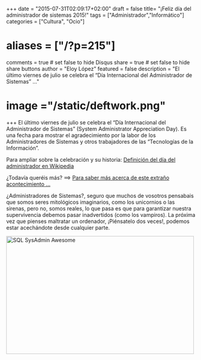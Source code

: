 +++
date = "2015-07-31T02:09:17+02:00"
draft = false
title= "¡Feliz día del administrador de sistemas 2015!"
tags = ["Administrador","Informático"]
categories = ["Cultura", "Ocio"]
# aliases = ["/?p=215"]
comments = true	# set false to hide Disqus
share = true	# set false to hide share buttons
author = "Eloy López"
featured = false
description = "El último viernes de julio se celebra el “Día Internacional del Administrador de Sistemas” ..."
# image ="/static/deftwork.png"
+++
El último viernes de julio se celebra el “Día Internacional del Administrador de Sistemas” (System Administrator Appreciation Day). Es una fecha para mostrar el agradecimiento por la labor de los Administradores de Sistemas y otros trabajadores de las “Tecnologías de la Información”.

Para ampliar sobre la celebración y su historia: <a href="https://es.wikipedia.org/wiki/D%C3%ADa_del_Administrador_de_Sistemas_Inform%C3%A1ticos" target="_blank">Definición del día del administrador en Wikipedia</a>

¿Todavía queréis más? ==> <a href="http://diadeladministradordesistemas.com/" target="_blank">Para saber más acerca de este extraño acontecimiento &#8230;</a>

¿Administradores de Sistemas?, seguro que muchos de vosotros pensabais que somos seres mitológicos imaginarios, como los unicornios o las sirenas, pero no, somos reales, lo que pasa es que para garantizar nuestra supervivencia debemos pasar inadvertidos (como los vampiros). La próxima vez que pienses maltratar un ordenador, ¡Piénsatelo dos veces!, podemos estar acechándote desde cualquier parte.

[<img class="aligncenter size-full wp-image-218" src="/images/select12.jpg" alt="SQL SysAdmin Awesome" width="500" height="314" srcset="/images/select12-300x188.jpg 300w, /images/select12.jpg 500w" sizes="(max-width: 500px) 100vw, 500px" />][1]

 [1]: /images/select12.jpg
